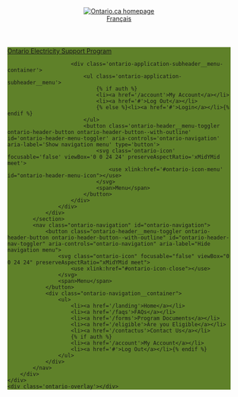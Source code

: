<style>
.ontario-application-subheader, #ontario-header-menu-toggler  { background-color: #5F8129; }
.ontario-header-button:hover { background-color: #5F8129; }
</style>
<div class='documentation-only--application'>
    <div class='ontario-header__container'>
        <header class='ontario-application-header ontario-header' id='ontario-header'>
            <div class='ontario-row'>
                <div class='ontario-columns ontario-small-6 ontario-application-header__logo'>
                    <a href='https://www.ontario.ca/page/government-ontario'>
                        <img src='/assets/logos/ontario-logo--desktop.svg' alt='Ontario.ca homepage' role='img' />
                    </a>
                </div>
                <div class='ontario-columns ontario-small-6 ontario-application-header__lang-toggle'>
                    <a href='#' class='ontario-header__language-toggler ontario-header-button ontario-header-button--without-outline'>
                        Français
                    </a>
                </div>
            </div>
        </header>
        <div class='ontario-application-subheader-menu__container'>
            <section class='ontario-application-subheader'>
                <div class='ontario-row'>
                    <div class='ontario-columns ontario-small-12 ontario-application-subheader__container'>
                        <p class='ontario-application-subheader__heading'>
                            <a href='/'>Ontario Electricity Support Program</a>
                        </p>

                        <div class='ontario-application-subheader__menu-container'>
                            <ul class='ontario-application-subheader__menu'>
                                {% if auth %}
                                <li><a href='/account'>My Account</a></li>
                                <li><a href='#'>Log Out</a></li>
                                {% else %}<li><a href='#'>Login</a></li>{% endif %}
                            </ul>
                            <button class='ontario-header__menu-toggler ontario-header-button ontario-header-button--with-outline' id='ontario-header-menu-toggler' aria-controls='ontario-navigation' aria-label='Show navigation menu' type='button'>
                                <svg class='ontario-icon' focusable='false' viewBox='0 0 24 24' preserveAspectRatio='xMidYMid meet'>
                                    <use xlink:href='#ontario-icon-menu' id="ontario-header-menu-icon"></use>
                                </svg>
                                <span>Menu</span>
                            </button>
                        </div>
                    </div>
                </div>
            </section>
            <nav class="ontario-navigation" id="ontario-navigation">
                <button class="ontario-header__menu-toggler ontario-header-button ontario-header-button--with-outline" id="ontario-header-nav-toggler" aria-controls="ontario-navigation" aria-label="Hide navigation menu">
                    <svg class="ontario-icon" focusable="false" viewBox="0 0 24 24" preserveAspectRatio="xMidYMid meet">
                        <use xlink:href="#ontario-icon-close"></use>
                    </svg>
                    <span>Menu</span>
                </button>
                <div class="ontario-navigation__container">
                    <ul>
                        <li><a href='/landing'>Home</a></li>
                        <li><a href='/faqs'>FAQs</a></li>
                        <li><a href='/forms'>Program Documents</a></li>
                        <li><a href='/eligible'>Are you Eligible</a></li>
                        <li><a href='/contactus'>Contact Us</a></li>
                        {% if auth %}
                        <li><a href='/account'>My Account</a></li>
                        <li><a href='#'>Log Out</a></li>{% endif %}
                    </ul>
                </div>
            </nav>
        </div>
    </div>
    <div class='ontario-overlay'></div>
</div>

